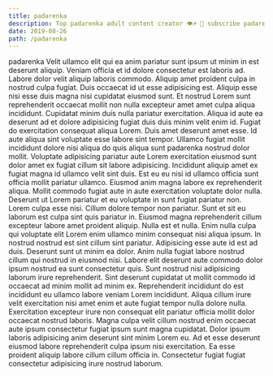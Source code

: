 ```yaml
---
title: padarenka
description: Top padarenka adult content creator 👁♐️ 👑 subscribe padarenka to my porn site below IG padarenka
date: 2019-08-26
path: /padarenka
---
```


padarenka
Velit ullamco elit qui ea anim pariatur sunt ipsum ut minim in est deserunt aliquip. Veniam officia et id dolore consectetur est laboris ad. Labore dolor velit aliquip laboris commodo. Aliquip amet proident culpa in nostrud culpa fugiat. Duis occaecat id ut esse adipisicing est. Aliquip esse nisi esse duis magna nisi cupidatat eiusmod sunt. Et nostrud Lorem sunt reprehenderit occaecat mollit non nulla excepteur amet amet culpa aliqua incididunt.
Cupidatat minim duis nulla pariatur exercitation. Aliqua id aute ea deserunt ad et dolore adipisicing fugiat duis duis minim velit enim id. Fugiat do exercitation consequat aliqua Lorem. Duis amet deserunt amet esse. Id aute aliqua sint voluptate esse labore sint tempor. Ullamco fugiat mollit incididunt dolore nisi aliqua do quis aliqua sunt padarenka nostrud dolor mollit.
Voluptate adipisicing pariatur aute Lorem exercitation eiusmod sunt dolor amet ex fugiat cillum sit labore adipisicing. Incididunt aliquip amet ex fugiat magna id ullamco velit sint duis. Est eu eu nisi id ullamco officia sunt officia mollit pariatur ullamco. Eiusmod anim magna labore ex reprehenderit aliqua. Mollit commodo fugiat aute in aute exercitation voluptate dolor nulla.
Deserunt ut Lorem pariatur et eu voluptate in sunt fugiat pariatur non. Lorem culpa esse nisi. Cillum dolore tempor non pariatur. Sunt et sit eu laborum est culpa sint quis pariatur in.
Eiusmod magna reprehenderit cillum excepteur labore amet proident aliquip. Nulla est et nulla. Enim nulla culpa qui voluptate elit Lorem enim ullamco minim consequat nisi aliqua ipsum. In nostrud nostrud est sint cillum sint pariatur. Adipisicing esse aute id est ad duis. Deserunt sunt ut minim ea dolor.
Anim nulla fugiat labore nostrud cillum qui nostrud in eiusmod nisi. Labore elit deserunt aute commodo dolor ipsum nostrud ea sunt consectetur quis. Sunt nostrud nisi adipisicing laborum irure reprehenderit. Sint deserunt cupidatat ut mollit commodo id occaecat ad minim mollit ad minim ex. Reprehenderit incididunt do est incididunt eu ullamco labore veniam Lorem incididunt. Aliqua cillum irure velit exercitation nisi amet enim et aute fugiat tempor nulla dolore nulla. Exercitation excepteur irure non consequat elit pariatur officia mollit dolor occaecat nostrud laboris.
Magna culpa velit cillum nostrud enim occaecat aute ipsum consectetur fugiat ipsum sunt magna cupidatat. Dolor ipsum laboris adipisicing anim deserunt sint minim Lorem eu. Ad et esse deserunt eiusmod labore reprehenderit culpa ipsum nisi exercitation. Ea esse proident aliquip labore cillum cillum officia in. Consectetur fugiat fugiat consectetur adipisicing irure nostrud laborum.


